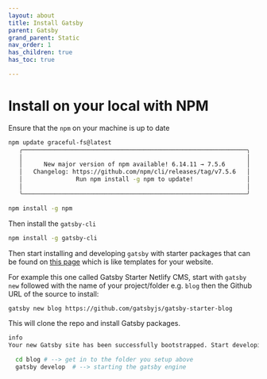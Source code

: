 ```yaml
---
layout: about
title: Install Gatsby
parent: Gatsby
grand_parent: Static
nav_order: 1
has_children: true
has_toc: true

---
```


# Install on your local with NPM

Ensure that the `npm` on your machine is up to date

```bash
npm update graceful-fs@latest                                                                      
   ╭───────────────────────────────────────────────────────────────╮
   │                                                               │
   │      New major version of npm available! 6.14.11 → 7.5.6      │
   │   Changelog: https://github.com/npm/cli/releases/tag/v7.5.6   │
   │               Run npm install -g npm to update!               │
   │                                                               │
   ╰───────────────────────────────────────────────────────────────╯

npm install -g npm

```

Then install the `gatsby-cli`

```bash
npm install -g gatsby-cli

```

Then start installing and developing `gatsby` with starter packages that can be found on [this page](https://www.gatsbyjs.com/starters/?v=2) which is like templates for your website.

For example this one called Gatsby Starter Netlify CMS, start with `gatsby new` followed with the name of your project/folder e.g. `blog` then the Github URL of the source to install:

```bash
gatsby new blog https://github.com/gatsbyjs/gatsby-starter-blog
```
This will clone the repo and install Gatsby packages.
```bash
info
Your new Gatsby site has been successfully bootstrapped. Start developing it by running:

  cd blog # --> get in to the folder you setup above
  gatsby develop  # --> starting the gatsby engine
```

